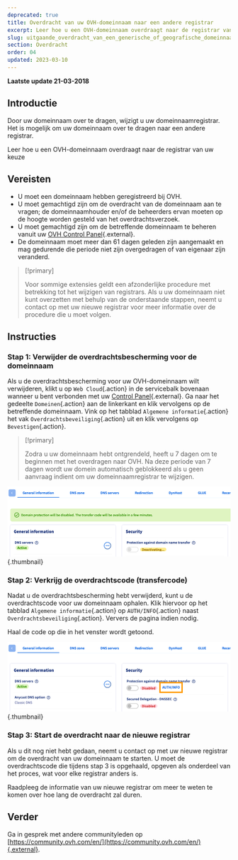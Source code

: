 ```yaml
---
deprecated: true
title: Overdracht van uw OVH-domeinnaam naar een andere registrar
excerpt: Leer hoe u een OVH-domeinnaam overdraagt naar de registrar van uw keuze
slug: uitgaande_overdracht_van_een_generische_of_geografische_domeinnaam
section: Overdracht
order: 04
updated: 2023-03-10
---
```


**Laatste update 21-03-2018**

## Introductie

Door uw domeinnaam over te dragen, wijzigt u uw domeinnaamregistrar. Het is mogelijk om uw domeinnaam over te dragen naar een andere registrar.

Leer hoe u een OVH-domeinnaam overdraagt naar de registrar van uw keuze

## Vereisten
- U moet een domeinnaam hebben geregistreerd bij OVH.
- U moet gemachtigd zijn om de overdracht van de domeinnaam aan te vragen; de domeinnaamhouder en/of de beheerders ervan moeten op de hoogte worden gesteld van het overdrachtsverzoek.
- U moet gemachtigd zijn om de betreffende domeinnaam te beheren vanuit uw [OVH Control Panel](https://www.ovh.com/auth/?action=gotomanager&from=https://www.ovh.nl/&ovhSubsidiary=nl){.external}.
- De domeinnaam moet meer dan 61 dagen geleden zijn aangemaakt en mag gedurende die periode niet zijn overgedragen of van eigenaar zijn veranderd.

> [!primary]
>
> Voor sommige extensies geldt een afzonderlijke procedure met betrekking tot het wijzigen van registrars. Als u uw domeinnaam niet kunt overzetten met behulp van de onderstaande stappen, neemt u contact op met uw nieuwe registrar voor meer informatie over de procedure die u moet volgen.
>

## Instructies

### Stap 1: Verwijder de overdrachtsbescherming voor de domeinnaam

Als u de overdrachtsbescherming voor uw OVH-domeinnaam wilt verwijderen, klikt u op `Web Cloud`{.action} in de servicebalk bovenaan wanneer u bent verbonden met uw [Control Panel](https://www.ovh.com/auth/?action=gotomanager&from=https://www.ovh.nl/&ovhSubsidiary=nl){.external}. Ga naar het gedeelte `Domeinen`{.action} aan de linkerkant en klik vervolgens op de betreffende domeinnaam. Vink op het tabblad `Algemene informatie`{.action} het vak `Overdrachtsbeveiliging`{.action} uit en klik vervolgens op `Bevestigen`{.action}.

> [!primary]
>
> Zodra u uw domeinnaam hebt ontgrendeld, heeft u 7 dagen om te beginnen met het overdragen naar OVH. Na deze periode van 7 dagen wordt uw domein automatisch geblokkeerd als u geen aanvraag indient om uw domeinnaamregistrar te wijzigen.
>

![outgoingtransfer](images/outgoing-transfer-step2.png){.thumbnail}

### Stap 2: Verkrijg de overdrachtscode (transfercode)

Nadat u de overdrachtsbescherming hebt verwijderd, kunt u de overdrachtscode voor uw domeinnaam ophalen. Klik hiervoor op het tabblad `Algemene informatie`{.action} op `AUTH/INFO`{.action} naast `Overdrachtsbeveiliging`{.action}. Ververs de pagina indien nodig.

Haal de code op die in het venster wordt getoond.

![outgoingtransfer](images/outgoing-transfer-step3.png){.thumbnail}

### Stap 3: Start de overdracht naar de nieuwe registrar

Als u dit nog niet hebt gedaan, neemt u contact op met uw nieuwe registrar om de overdracht van uw domeinnaam te starten. U moet de overdrachtscode die tijdens stap 3 is opgehaald, opgeven als onderdeel van het proces, wat voor elke registrar anders is.

Raadpleeg de informatie van uw nieuwe registrar om meer te weten te komen over hoe lang de overdracht zal duren.

## Verder

Ga in gesprek met andere communityleden op [https://community.ovh.com/en/](https://community.ovh.com/en/){.external}.